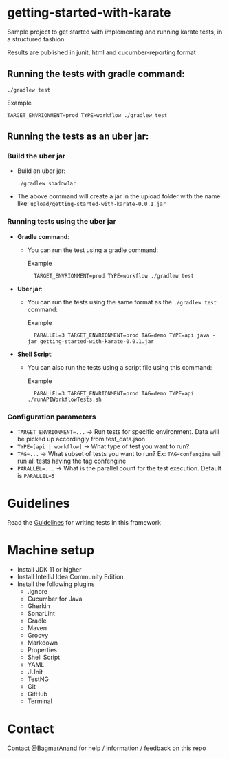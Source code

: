 # getting-started-with-karate
Sample project to get started with implementing and running karate tests, in a structured fashion.

Results are published in junit, html and cucumber-reporting format

## Running the tests with gradle command:

    ./gradlew test

Example
    
    TARGET_ENVRIONMENT=prod TYPE=workflow ./gradlew test

## Running the tests as an uber jar:

### Build the uber jar

- Build an uber jar:

    `./gradlew shadowJar` 

- The above command will create a jar in the upload folder with the name like: `upload/getting-started-with-karate-0.0.1.jar`

### Running tests using the uber jar

- **Gradle command**: 
  - You can run the test using a gradle command:  

    Example


          TARGET_ENVRIONMENT=prod TYPE=workflow ./gradlew test

- **Uber jar**:
  - You can run the tests using the same format as the `./gradlew test` command:

    Example 


          PARALLEL=3 TARGET_ENVRIONMENT=prod TAG=demo TYPE=api java -jar getting-started-with-karate-0.0.1.jar

- **Shell Script**:
  - You can also run the tests using a script file using this command:

    Example


          PARALLEL=3 TARGET_ENVRIONMENT=prod TAG=demo TYPE=api ./runAPIWorkflowTests.sh


### Configuration parameters

* `TARGET_ENVRIONMENT=...` -> Run tests for specific environment. Data will be picked up accordingly from test_data.json
* `TYPE=[api | workflow]` -> What type of test you want to run?
* `TAG=...` -> What subset of tests you want to run? Ex: `TAG=confengine` will run all tests having the tag confengine
* `PARALLEL=...` -> What is the parallel count for the test execution. Default is `PARALLEL=5`

# Guidelines 
Read the [Guidelines](READMEGuideline.md) for writing tests in this framework

# Machine setup

* Install JDK 11 or higher
* Install IntelliJ Idea Community Edition
* Install the following plugins
  * .ignore
  * Cucumber for Java
  * Gherkin
  * SonarLint
  * Gradle
  * Maven
  * Groovy
  * Markdown
  * Properties
  * Shell Script
  * YAML
  * JUnit
  * TestNG
  * Git
  * GitHub
  * Terminal

# Contact
Contact [@BagmarAnand](https://twitter.com/BagmarAnand) for help / information / feedback on this repo
